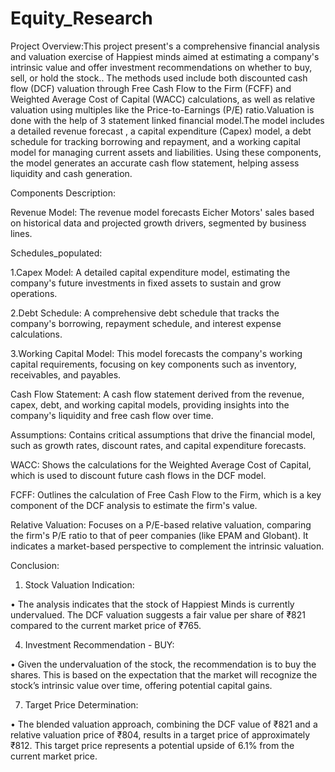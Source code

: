 # Equity_Research

Project Overview:This project present's a comprehensive financial analysis and valuation exercise of Happiest minds  aimed at estimating a company's intrinsic value and offer investment recommendations on whether to buy, sell, or hold the stock.. The methods used include both discounted cash flow (DCF) valuation through Free Cash Flow to the Firm (FCFF) and Weighted Average Cost of Capital (WACC) calculations, as well as relative valuation using multiples like the Price-to-Earnings (P/E) ratio.Valuation is done with the help of 3 statement linked financial model.The model includes a detailed revenue forecast , a capital expenditure (Capex) model, a debt schedule for tracking borrowing and repayment, and a working capital model for managing current assets and liabilities. Using these components, the model generates an accurate cash flow statement, helping assess liquidity and cash generation.

Components Description:

Revenue Model: The revenue model forecasts Eicher Motors' sales based on historical data and projected growth drivers, segmented by business lines.

Schedules_populated:

1.Capex Model: A detailed capital expenditure model, estimating the company's future investments in fixed assets to sustain and grow operations.

2.Debt Schedule: A comprehensive debt schedule that tracks the company's borrowing, repayment schedule, and interest expense calculations.

3.Working Capital Model: This model forecasts the company's working capital requirements, focusing on key components such as inventory, receivables, and payables.

Cash Flow Statement: A cash flow statement derived from the revenue, capex, debt, and working capital models, providing insights into the company's liquidity and free cash flow over time.

Assumptions: Contains critical assumptions that drive the financial model, such as growth rates, discount rates, and capital expenditure forecasts.

WACC: Shows the calculations for the Weighted Average Cost of Capital, which is used to discount future cash flows in the DCF model.

FCFF: Outlines the calculation of Free Cash Flow to the Firm, which is a key component of the DCF analysis to estimate the firm's value.

Relative Valuation: Focuses on a P/E-based relative valuation, comparing the firm's P/E ratio to that of peer companies (like EPAM and Globant). It indicates a market-based perspective to complement the intrinsic valuation.

Conclusion:
1.	Stock Valuation Indication:
   
•	The analysis indicates that the stock of Happiest Minds is currently undervalued. The DCF valuation suggests a fair value per share of ₹821 compared to the current market price of ₹765.

4.	Investment Recommendation - BUY:
    
•	Given the undervaluation of the stock, the recommendation is to buy the shares. This is based on the expectation that the market will recognize the stock’s intrinsic value over time, offering potential capital gains.

7.	Target Price Determination:
	
•	The blended valuation approach, combining the DCF value of ₹821 and a relative valuation price of ₹804, results in a target price of approximately ₹812. This target price represents a potential upside of 6.1% from the current market price.
